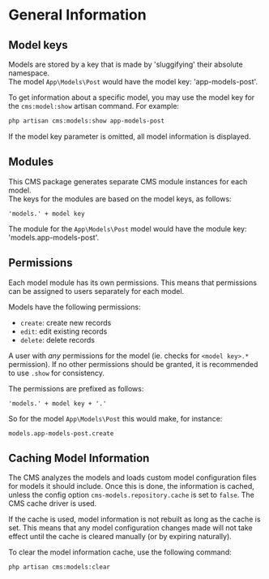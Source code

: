 # General Information

## Model keys

Models are stored by a key that is made by 'sluggifying' their absolute namespace.  
The model `App\Models\Post` would have the model key: 'app-models-post'.

To get information about a specific model, you may use the model key for the `cms:model:show` artisan command. For example:

```bash
php artisan cms:models:show app-models-post
```

If the model key parameter is omitted, all model information is displayed.


## Modules

This CMS package generates separate CMS module instances for each model.   
The keys for the modules are based on the model keys, as follows:
 
    'models.' + model key   

The module for the `App\Models\Post` model would have the module key: 'models.app-models-post'.


## Permissions

Each model module has its own permissions. This means that permissions can be assigned to users separately for each model.

Models have the following permissions:

- `create`: create new records
- `edit`: edit existing records
- `delete`: delete records

A user with *any* permissions for the model (ie. checks for `<model key>.*` permission). If no other permissions should be granted, it is recommended to use `.show` for consistency.

The permissions are prefixed as follows:

    'models.' + model key + '.'
    
So for the model `App\Models\Post` this would make, for instance:

    models.app-models-post.create


## Caching Model Information

The CMS analyzes the models and loads custom model configuration files for models it should include. Once this is done, the information is cached, unless the config option `cms-models.repository.cache` is set to `false`. The CMS cache driver is used.
  
If the cache is used, model information is not rebuilt as long as the cache is set. This means that any model configuration changes made will not take effect until the cache is cleared manually (or by expiring naturally).

To clear the model information cache, use the following command:

```bash
php artisan cms:models:clear
```
